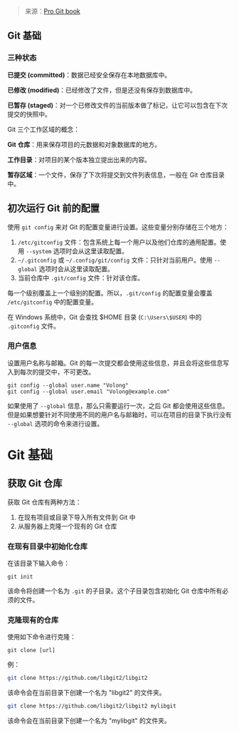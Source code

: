 > 来源：[Pro Git book](https://git-scm.com/book/zh/v2)

## Git 基础

### 三种状态

**已提交 (committed)**：数据已经安全保存在本地数据库中。

**已修改 (modified)**：已经修改了文件，但是还没有保存到数据库中。

**已暂存 (staged)**：对一个已修改文件的当前版本做了标记，让它可以包含在下次提交的快照中。

Git 三个工作区域的概念：

**Git 仓库**：用来保存项目的元数据和对象数据库的地方。

**工作目录**：对项目的某个版本独立提出出来的内容。

**暂存区域**：一个文件，保存了下次将提交到文件列表信息，一般在 Git 仓库目录中。

## 初次运行 Git 前的配置

使用 `git config` 来对 Git 的配置变量进行设置。这些变量分别存储在三个地方：

1. `/etc/gitconfig` 文件：包含系统上每一个用户以及他们仓库的通用配置。使用 `--system` 选项时会从这里读取配置。
2. `~/.gitconfig` 或 `~/.config/git/config` 文件：只针对当前用户。使用 `--global` 选项时会从这里读取配置。
3. 当前仓库中 `.git/config` 文件：针对该仓库。

每一个级别覆盖上一个级别的配置。所以，`.git/config` 的配置变量会覆盖 `/etc/gitconfig` 中的配置变量。

在 Windows 系统中，Git 会查找 \$HOME 目录 (`C:\Users\$USER`) 中的 `.gitconfig` 文件。

### 用户信息

设置用户名称与邮箱。Git 的每一次提交都会使用这些信息，并且会将这些信息写入到每次的提交中，不可更改。

```git
git config --global user.name "Volong"
git config --global user.email "Volong@example.com"
```

如果使用了 `--global` 信息，那么只需要运行一次，之后 Git 都会使用这些信息。但是如果想要针对不同使用不同的用户名与邮箱时，可以在项目的目录下执行没有 `--global` 选项的命令来进行设置。

# Git 基础

## 获取 Git 仓库

获取 Git 仓库有两种方法：

1. 在现有项目或目录下导入所有文件到 Git 中
2. 从服务器上克隆一个现有的 Git 仓库

### 在现有目录中初始化仓库

在该目录下输入命令：

```git
git init
```

该命令将创建一个名为 `.git` 的子目录。这个子目录包含初始化 Git 仓库中所有必须的文件。

### 克隆现有的仓库

使用如下命令进行克隆：

```git
git clone [url]
```

例：

```bash
git clone https://github.com/libgit2/libgit2
```

该命令会在当前目录下创建一个名为 "libgit2" 的文件夹。

```bash
git clone https://github.com/libgit2/libgit2 mylibgit
```

该命令会在当前目录下创建一个名为 "mylibgit" 的文件夹。


